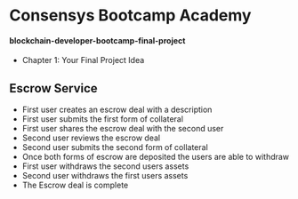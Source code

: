 # Consensys Bootcamp Academy

#### blockchain-developer-bootcamp-final-project

- Chapter 1: Your Final Project Idea

## Escrow Service

- First user creates an escrow deal with a description
- First user submits the first form of collateral
- First user shares the escrow deal with the second user
- Second user reviews the escrow deal
- Second user submits the second form of collateral
- Once both forms of escrow are deposited the users are able to withdraw
- First user withdraws the second users assets
- Second user withdraws the first users assets
- The Escrow deal is complete
